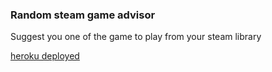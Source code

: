 ### Random steam game advisor

Suggest you one of the game to play from your steam library

[heroku deployed]('https://steamgame-advisor.herokuapp.com/')